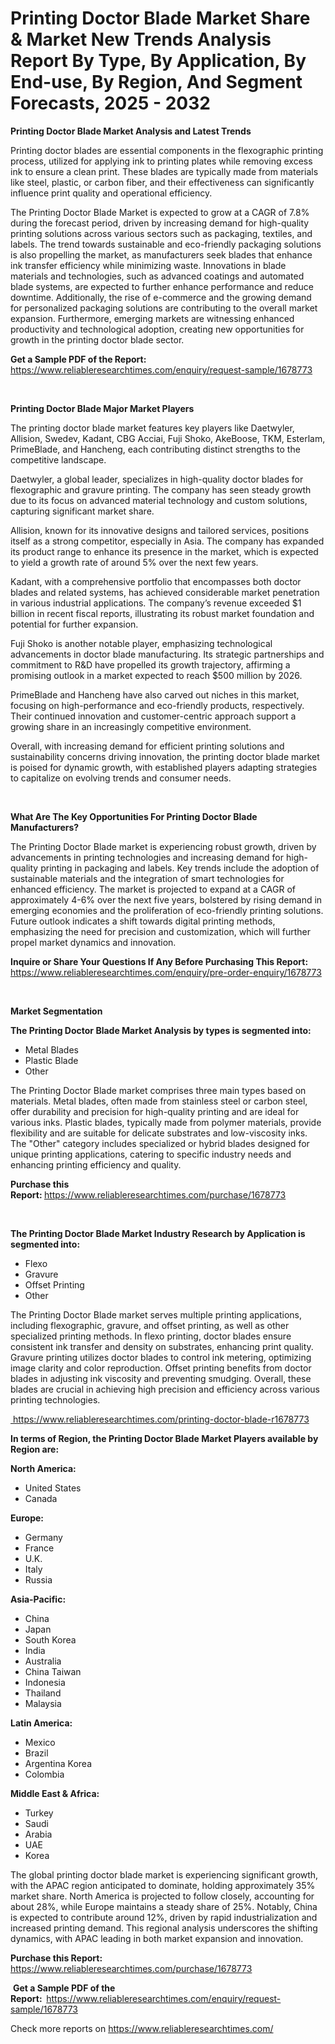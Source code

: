 <p><h1>Printing Doctor Blade Market Share & Market New Trends Analysis Report By Type, By Application, By End-use, By Region, And Segment Forecasts, 2025 - 2032</h1></p><p><strong>Printing Doctor Blade Market Analysis and Latest Trends</strong></p>
<p><p>Printing doctor blades are essential components in the flexographic printing process, utilized for applying ink to printing plates while removing excess ink to ensure a clean print. These blades are typically made from materials like steel, plastic, or carbon fiber, and their effectiveness can significantly influence print quality and operational efficiency.</p><p>The Printing Doctor Blade Market is expected to grow at a CAGR of 7.8% during the forecast period, driven by increasing demand for high-quality printing solutions across various sectors such as packaging, textiles, and labels. The trend towards sustainable and eco-friendly packaging solutions is also propelling the market, as manufacturers seek blades that enhance ink transfer efficiency while minimizing waste. Innovations in blade materials and technologies, such as advanced coatings and automated blade systems, are expected to further enhance performance and reduce downtime. Additionally, the rise of e-commerce and the growing demand for personalized packaging solutions are contributing to the overall market expansion. Furthermore, emerging markets are witnessing enhanced productivity and technological adoption, creating new opportunities for growth in the printing doctor blade sector.</p></p>
<p><strong>Get a Sample PDF of the Report:&nbsp;</strong> <a href="https://www.reliableresearchtimes.com/enquiry/request-sample/1678773?utm_campaign=3281&utm_medium=2&utm_source=Github&utm_content=ia&utm_term=24032025&utm_id=printing-doctor-blade">https://www.reliableresearchtimes.com/enquiry/request-sample/1678773</a></p>
<p>&nbsp;</p>
<p><strong>Printing Doctor Blade Major Market Players</strong></p>
<p><p>The printing doctor blade market features key players like Daetwyler, Allision, Swedev, Kadant, CBG Acciai, Fuji Shoko, AkeBoose, TKM, Esterlam, PrimeBlade, and Hancheng, each contributing distinct strengths to the competitive landscape.</p><p>Daetwyler, a global leader, specializes in high-quality doctor blades for flexographic and gravure printing. The company has seen steady growth due to its focus on advanced material technology and custom solutions, capturing significant market share.</p><p>Allision, known for its innovative designs and tailored services, positions itself as a strong competitor, especially in Asia. The company has expanded its product range to enhance its presence in the market, which is expected to yield a growth rate of around 5% over the next few years.</p><p>Kadant, with a comprehensive portfolio that encompasses both doctor blades and related systems, has achieved considerable market penetration in various industrial applications. The company’s revenue exceeded $1 billion in recent fiscal reports, illustrating its robust market foundation and potential for further expansion.</p><p>Fuji Shoko is another notable player, emphasizing technological advancements in doctor blade manufacturing. Its strategic partnerships and commitment to R&D have propelled its growth trajectory, affirming a promising outlook in a market expected to reach $500 million by 2026.</p><p>PrimeBlade and Hancheng have also carved out niches in this market, focusing on high-performance and eco-friendly products, respectively. Their continued innovation and customer-centric approach support a growing share in an increasingly competitive environment.</p><p>Overall, with increasing demand for efficient printing solutions and sustainability concerns driving innovation, the printing doctor blade market is poised for dynamic growth, with established players adapting strategies to capitalize on evolving trends and consumer needs.</p></p>
<p>&nbsp;</p>
<p><strong>What Are The Key Opportunities For Printing Doctor Blade Manufacturers?</strong></p>
<p><p>The Printing Doctor Blade market is experiencing robust growth, driven by advancements in printing technologies and increasing demand for high-quality printing in packaging and labels. Key trends include the adoption of sustainable materials and the integration of smart technologies for enhanced efficiency. The market is projected to expand at a CAGR of approximately 4-6% over the next five years, bolstered by rising demand in emerging economies and the proliferation of eco-friendly printing solutions. Future outlook indicates a shift towards digital printing methods, emphasizing the need for precision and customization, which will further propel market dynamics and innovation.</p></p>
<p><strong>Inquire or Share Your Questions If Any Before Purchasing This Report:</strong> <a href="https://www.reliableresearchtimes.com/enquiry/pre-order-enquiry/1678773?utm_campaign=3281&utm_medium=2&utm_source=Github&utm_content=ia&utm_term=24032025&utm_id=printing-doctor-blade">https://www.reliableresearchtimes.com/enquiry/pre-order-enquiry/1678773</a></p>
<p>&nbsp;</p>
<p><strong>Market Segmentation</strong></p>
<p><strong>The Printing Doctor Blade Market Analysis by types is segmented into:</strong></p>
<p><ul><li>Metal Blades</li><li>Plastic Blade</li><li>Other</li></ul></p>
<p><p>The Printing Doctor Blade market comprises three main types based on materials. Metal blades, often made from stainless steel or carbon steel, offer durability and precision for high-quality printing and are ideal for various inks. Plastic blades, typically made from polymer materials, provide flexibility and are suitable for delicate substrates and low-viscosity inks. The "Other" category includes specialized or hybrid blades designed for unique printing applications, catering to specific industry needs and enhancing printing efficiency and quality.</p></p>
<p><strong>Purchase this Report:&nbsp;</strong><a href="https://www.reliableresearchtimes.com/purchase/1678773?utm_campaign=3281&utm_medium=2&utm_source=Github&utm_content=ia&utm_term=24032025&utm_id=printing-doctor-blade">https://www.reliableresearchtimes.com/purchase/1678773</a></p>
<p>&nbsp;</p>
<p><strong>The Printing Doctor Blade Market Industry Research by Application is segmented into:</strong></p>
<p><ul><li>Flexo</li><li>Gravure</li><li>Offset Printing</li><li>Other</li></ul></p>
<p><p>The Printing Doctor Blade market serves multiple printing applications, including flexographic, gravure, and offset printing, as well as other specialized printing methods. In flexo printing, doctor blades ensure consistent ink transfer and density on substrates, enhancing print quality. Gravure printing utilizes doctor blades to control ink metering, optimizing image clarity and color reproduction. Offset printing benefits from doctor blades in adjusting ink viscosity and preventing smudging. Overall, these blades are crucial in achieving high precision and efficiency across various printing technologies.</p></p>
<p><a href="https://www.reliableresearchtimes.com/printing-doctor-blade-r1678773?utm_campaign=3281&utm_medium=2&utm_source=Github&utm_content=ia&utm_term=24032025&utm_id=printing-doctor-blade">&nbsp;https://www.reliableresearchtimes.com/printing-doctor-blade-r1678773</a></p>
<p><strong>In terms of Region, the Printing Doctor Blade Market Players available by Region are:</strong></p>
<p>
    <p> <strong> North America: </strong>
        <ul>
            <li>United States</li>
            <li>Canada</li>
        </ul>
        </p> 
    <p> <strong> Europe: </strong>
        <ul>
            <li>Germany</li>
            <li>France</li>
            <li>U.K.</li>
            <li>Italy</li>
            <li>Russia</li>
        </ul>
        </p> 
    <p> <strong> Asia-Pacific: </strong>
        <ul>
            <li>China</li>
            <li>Japan</li>
            <li>South Korea</li>
            <li>India</li>
            <li>Australia</li>
            <li>China Taiwan</li>
            <li>Indonesia</li>
            <li>Thailand</li>
            <li>Malaysia</li>
        </ul>
        </p> 
    <p> <strong> Latin America: </strong>
        <ul>
            <li>Mexico</li>
            <li>Brazil</li>
            <li>Argentina Korea</li>
            <li>Colombia</li>
        </ul>
        </p> 
    <p> <strong> Middle East & Africa: </strong>
        <ul>
            <li>Turkey</li>
            <li>Saudi</li>
            <li>Arabia</li>
            <li>UAE</li>
            <li>Korea</li>
        </ul>
    </p>
    </p>
<p><p>The global printing doctor blade market is experiencing significant growth, with the APAC region anticipated to dominate, holding approximately 35% market share. North America is projected to follow closely, accounting for about 28%, while Europe maintains a steady share of 25%. Notably, China is expected to contribute around 12%, driven by rapid industrialization and increased printing demand. This regional analysis underscores the shifting dynamics, with APAC leading in both market expansion and innovation.</p></p>
<p><strong>Purchase this Report: </strong><a href="https://www.reliableresearchtimes.com/purchase/1678773?utm_campaign=3281&utm_medium=2&utm_source=Github&utm_content=ia&utm_term=24032025&utm_id=printing-doctor-blade">https://www.reliableresearchtimes.com/purchase/1678773</a></p>
<p>&nbsp;<strong>Get a Sample PDF of the Report:&nbsp;&nbsp;</strong><a href="https://www.reliableresearchtimes.com/enquiry/request-sample/1678773?utm_campaign=3281&utm_medium=2&utm_source=Github&utm_content=ia&utm_term=24032025&utm_id=printing-doctor-blade">https://www.reliableresearchtimes.com/enquiry/request-sample/1678773</a></p>
<p><strong></strong></p>
<p>Check more reports on <a href="https://www.reliableresearchtimes.com/?utm_campaign=3281&utm_medium=2&utm_source=Github&utm_content=ia&utm_term=24032025&utm_id=printing-doctor-blade">https://www.reliableresearchtimes.com/</a></p>
